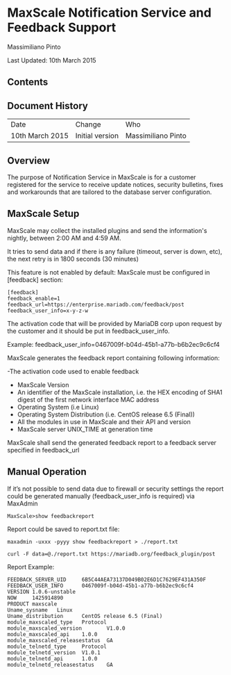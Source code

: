 # MaxScale Notification Service and Feedback Support

Massimiliano Pinto

Last Updated: 10th March 2015

## Contents

## Document History

<table>
  <tr>
    <td>Date</td>
    <td>Change</td>
    <td>Who</td>
  </tr>
  <tr>
    <td>10th March 2015</td>
    <td>Initial version</td>
    <td>Massimiliano Pinto</td>
  </tr>
</table>


## Overview

The purpose of Notification Service in MaxScale is for a customer registered for the service to receive update notices, security bulletins, fixes and workarounds that are tailored to the database server configuration.

## MaxScale Setup

MaxScale may collect the installed plugins and send the information's nightly, between 2:00 AM and 4:59 AM.

It tries to send data and if there is any failure (timeout, server is down, etc), the next retry is in 1800 seconds (30 minutes)

This feature is not enabled by default: MaxScale must be configured in [feedback] section:

```
[feedback]
feedback_enable=1
feedback_url=https://enterprise.mariadb.com/feedback/post
feedback_user_info=x-y-z-w
```

The activation code that will be provided by MariaDB corp upon request by the customer and it should be put in feedback_user_info.

Example:
feedback_user_info=0467009f-b04d-45b1-a77b-b6b2ec9c6cf4


MaxScale generates the feedback report containing following information:

 -The activation code used to enable feedback 
 - MaxScale Version
 - An identifier of the MaxScale installation, i.e. the HEX encoding of SHA1 digest of the first network interface MAC address
 - Operating System (i.e Linux)
 - Operating System Distribution (i.e. CentOS release 6.5 (Final))
 - All the modules in use in MaxScale and their API and version
 - MaxScale server UNIX_TIME at generation time

MaxScale shall send the generated feedback report to a feedback server specified in feedback_url


## Manual Operation

If it’s not possible to send data due to firewall or security settings the report could be generated manually (feedback_user_info is required) via MaxAdmin

```
MaxScale>show feedbackreport
```

Report could be saved to report.txt file:

```
maxadmin -uxxx -pyyy show feedbackreport > ./report.txt

curl -F data=@./report.txt https://mariadb.org/feedback_plugin/post
```

Report Example:
```
FEEDBACK_SERVER_UID     6B5C44AEA73137D049B02E6D1C7629EF431A350F
FEEDBACK_USER_INFO      0467009f-b04d-45b1-a77b-b6b2ec9c6cf4
VERSION 1.0.6-unstable
NOW     1425914890
PRODUCT maxscale
Uname_sysname   Linux
Uname_distribution      CentOS release 6.5 (Final)
module_maxscaled_type   Protocol
module_maxscaled_version        V1.0.0
module_maxscaled_api    1.0.0
module_maxscaled_releasestatus  GA
module_telnetd_type     Protocol
module_telnetd_version  V1.0.1
module_telnetd_api      1.0.0
module_telnetd_releasestatus    GA
```
